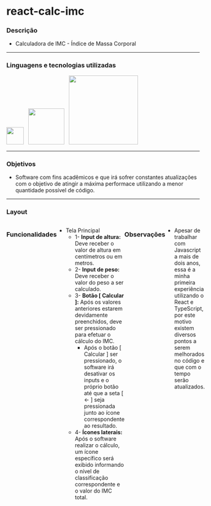 # react-calc-imc

### Descrição
+ Calculadora de IMC - Índice de Massa Corporal

---

### Linguagens e tecnologias utilizadas
<image src="https://user-images.githubusercontent.com/69020289/221385203-d021a807-b391-42fc-8891-09a8dfa9fce4.png" width = "45px">_&nbsp;&nbsp;_ <image src="https://user-images.githubusercontent.com/69020289/221385115-ebebd127-42be-41c6-b8d1-fd28b2463dcc.png" width = "94px" >_&nbsp;&nbsp;_ <image src="https://user-images.githubusercontent.com/69020289/221385242-aae9e7e5-25a4-4842-aed7-c405cc54b3d3.png" width = "180px"> 

 
---

### Objetivos 
+ Software com fins acadêmicos e que irá sofrer constantes atualizações com o objetivo de atingir a máxima performace utilizando a menor quantidade possível de código.
 
 ---
 
### Layout
<div style="display: flex;">

|            Mobile Layout           |            Tablet Layout           |            Desktop Layout          |
| ---------------------------------- | ---------------------------------- | ---------------------------------- |
| <image src="https://user-images.githubusercontent.com/69020289/221385774-ae8beec3-5d13-43ea-b31f-b0f45216be4a.png"> | <image src="https://user-images.githubusercontent.com/69020289/221385802-98854f60-ead0-4a52-bc63-35239e3a203b.png" width="334px"> | <image src="https://user-images.githubusercontent.com/69020289/221385768-8c4a9c9e-f7b5-47e0-abce-5d6272264fd1.png" width="970px">
| <image src="https://user-images.githubusercontent.com/69020289/221386606-9dbb4741-fdbf-4cbc-9376-afaa69acf2a3.png"> | <image src="https://user-images.githubusercontent.com/69020289/221385964-0f3f9836-3aec-44d3-b736-b3a469c3b92e.png" width="334px"> | <image src="https://user-images.githubusercontent.com/69020289/221385966-39d64d41-1c9f-42eb-b6e3-c258cace96b8.png" width="970px">

---

### Funcionalidades
  
 + Tela Principal
    + 1- <strong>Input de altura:</strong> Deve receber o valor de altura em centímetros ou em metros.
    + 2- <strong>Input de peso:</strong> Deve receber o valor do peso a ser calculado.
    + 3- <strong>Botão [ Calcular ]:</strong> Após os valores anteriores estarem devidamente preenchidos, deve ser pressionado para efetuar o cálculo do IMC.
       + Após o botão [ Calcular ] ser pressionado, o software irá desativar os inputs e o próprio botão até que a seta [ <- ] seja pressionada junto ao ícone correspondente ao resultado.
    + 4- <strong>Ícones laterais:</strong> Após o software realizar o cálculo, um ícone específico será exibido informando o nível de classificação correspondente e o valor do IMC total.
    
  
---
### Observações
+ Apesar de trabalhar com Javascript a mais de dois anos, essa é a minha primeira experiência utilizando o React e TypeScript, por este motivo existem diversos pontos a serem melhorados no código e que com o tempo serão atualizados.
 

